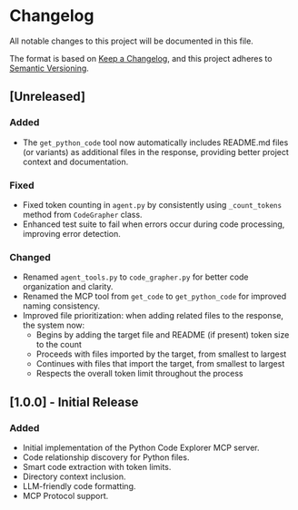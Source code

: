 # Changelog

All notable changes to this project will be documented in this file.

The format is based on [Keep a Changelog](https://keepachangelog.com/en/1.0.0/),
and this project adheres to [Semantic Versioning](https://semver.org/spec/v2.0.0.html).

## [Unreleased]

### Added
- The `get_python_code` tool now automatically includes README.md files (or variants) as additional files in the response, providing better project context and documentation.

### Fixed
- Fixed token counting in `agent.py` by consistently using `_count_tokens` method from `CodeGrapher` class.
- Enhanced test suite to fail when errors occur during code processing, improving error detection.

### Changed
- Renamed `agent_tools.py` to `code_grapher.py` for better code organization and clarity.
- Renamed the MCP tool from `get_code` to `get_python_code` for improved naming consistency.
- Improved file prioritization: when adding related files to the response, the system now:
  - Begins by adding the target file and README (if present) token size to the count
  - Proceeds with files imported by the target, from smallest to largest
  - Continues with files that import the target, from smallest to largest
  - Respects the overall token limit throughout the process

## [1.0.0] - Initial Release

### Added
- Initial implementation of the Python Code Explorer MCP server.
- Code relationship discovery for Python files.
- Smart code extraction with token limits.
- Directory context inclusion.
- LLM-friendly code formatting.
- MCP Protocol support.
